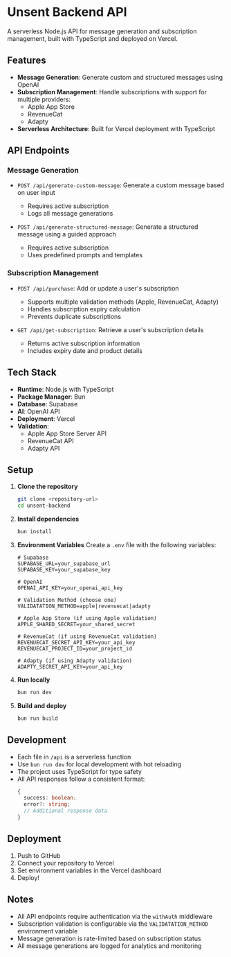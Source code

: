 # Unsent Backend API

A serverless Node.js API for message generation and subscription management, built with TypeScript and deployed on Vercel.

## Features

- **Message Generation**: Generate custom and structured messages using OpenAI
- **Subscription Management**: Handle subscriptions with support for multiple providers:
  - Apple App Store
  - RevenueCat
  - Adapty
- **Serverless Architecture**: Built for Vercel deployment with TypeScript

## API Endpoints

### Message Generation
- `POST /api/generate-custom-message`: Generate a custom message based on user input
  - Requires active subscription
  - Logs all message generations

- `POST /api/generate-structured-message`: Generate a structured message using a guided approach
  - Requires active subscription
  - Uses predefined prompts and templates

### Subscription Management
- `POST /api/purchase`: Add or update a user's subscription
  - Supports multiple validation methods (Apple, RevenueCat, Adapty)
  - Handles subscription expiry calculation
  - Prevents duplicate subscriptions

- `GET /api/get-subscription`: Retrieve a user's subscription details
  - Returns active subscription information
  - Includes expiry date and product details

## Tech Stack

- **Runtime**: Node.js with TypeScript
- **Package Manager**: Bun
- **Database**: Supabase
- **AI**: OpenAI API
- **Deployment**: Vercel
- **Validation**: 
  - Apple App Store Server API
  - RevenueCat API
  - Adapty API

## Setup

1. **Clone the repository**
   ```bash
   git clone <repository-url>
   cd unsent-backend
   ```

2. **Install dependencies**
   ```bash
   bun install
   ```

3. **Environment Variables**
   Create a `.env` file with the following variables:
   ```
   # Supabase
   SUPABASE_URL=your_supabase_url
   SUPABASE_KEY=your_supabase_key

   # OpenAI
   OPENAI_API_KEY=your_openai_api_key

   # Validation Method (choose one)
   VALIDATATION_METHOD=apple|revenuecat|adapty

   # Apple App Store (if using Apple validation)
   APPLE_SHARED_SECRET=your_shared_secret

   # RevenueCat (if using RevenueCat validation)
   REVENUECAT_SECRET_API_KEY=your_api_key
   REVENUECAT_PROJECT_ID=your_project_id

   # Adapty (if using Adapty validation)
   ADAPTY_SECRET_API_KEY=your_api_key
   ```

4. **Run locally**
   ```bash
   bun run dev
   ```

5. **Build and deploy**
   ```bash
   bun run build
   ```

## Development

- Each file in `/api` is a serverless function
- Use `bun run dev` for local development with hot reloading
- The project uses TypeScript for type safety
- All API responses follow a consistent format:
  ```typescript
  {
    success: boolean;
    error?: string;
    // Additional response data
  }
  ```

## Deployment

1. Push to GitHub
2. Connect your repository to Vercel
3. Set environment variables in the Vercel dashboard
4. Deploy!

## Notes

- All API endpoints require authentication via the `withAuth` middleware
- Subscription validation is configurable via the `VALIDATATION_METHOD` environment variable
- Message generation is rate-limited based on subscription status
- All message generations are logged for analytics and monitoring 
